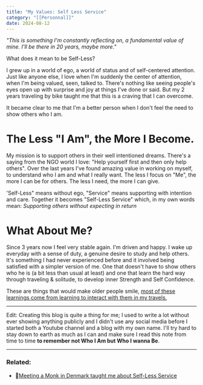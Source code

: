 ```yaml
---
title: "My Values: Self Less Service"
category: "[[Personnal]]"
date: 2024-08-12
---
```


*"This is something I'm constantly reflecting on, a fundamental value of mine. I'll be there in 20 years, maybe more."*

What does it mean to be Self-Less? 

I grew up in a world of ego, a world of status and of self-centered attention. Just like anyone else, I love when I'm suddenly the center of attention, when I'm being valued, seen, talked to. There's nothing like seeing people's eyes open up with surprise and joy at things I've done or said. But my 2 years traveling by bike taught me that this is a craving that I can overcome. 

It became clear to me that I'm a better person when I don't feel the need to show others who I am. 

# The Less "I Am", the More I Become.

My mission is to support others in their well intentioned dreams. There's a saying from the NGO world I love: "Help yourself first and then only help others". Over the last years I've found amazing value in working on myself, to understand who I am and what I really want. The less I focus on "Me", the more I can be for others. The less I need, the more I can give.

'Self-Less" means without ego, "Service" means supporting with intention and care. Together it becomes "Self-Less Service" which, in my own words mean: *Supporting others without expecting in return*


# What About Me?

Since 3 years now I feel very stable again. I'm driven and happy. I wake up everyday with a sense of duty, a genuine desire to study and help others. It's something I had never experienced before and it involved being satisfied with a simpler version of me. One that doesn't have to show others who he is (a bit less than usual at least) and one that learn the hard way through traveling & solitude, to develop inner Strength and Self Confidence.

These are things that would make older people smile, [most of these learnings come from learning to interact with them in my travels.](/notes/wiser-people)

---

Edit: Creating this blog is quite a thing for me; I used to write a lot without ever showing anything publicly and I didn't use any social media before I started both a Youtube channel and a blog with my own name. I'll try hard to stay down to earth as much as I can and make sure I read this note from time to time **to remember not Who I Am but Who I wanna Be**.


---
### Related:
- 📝[Meeting a Monk in Denmark taught me about Self-Less Service](ananda-gaori)
